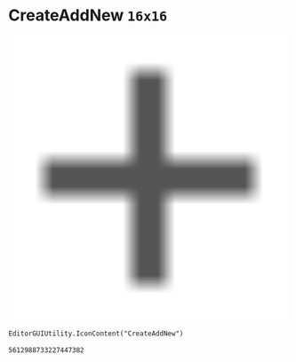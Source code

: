 # CreateAddNew `16x16`
<img src="/img/CreateAddNew.png" width=512 height=512>

``` CSharp
EditorGUIUtility.IconContent("CreateAddNew")
```
```
5612988733227447382
```
